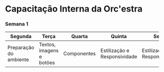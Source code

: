 # Capacitação Interna da Orc'estra

### Semana 1
| Segunda | Terça | Quarta | Quinta | Sexta |
|----------|----------|----------|----------|----------|
| Preparação do ambiente | Textos, imagens e botões | Componentes | Estilização e Responsividade | Estilização e Responsividade |

